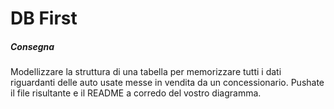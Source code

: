 # DB First

##### Consegna
Modellizzare la struttura di una tabella per memorizzare tutti i dati riguardanti delle auto usate messe in vendita da un concessionario.
Pushate il file risultante e il README  a corredo del vostro diagramma.